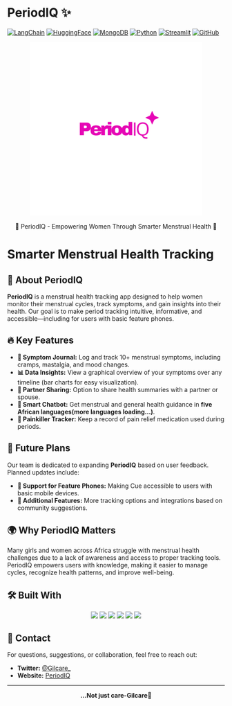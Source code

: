 # PeriodIQ ✨


[![LangChain](https://img.shields.io/badge/LangChain-00A3FF?style=for-the-badge&logo=LangChain&logoColor=white)](https://www.langchain.com/)
[![HuggingFace](https://img.shields.io/badge/HuggingFace-Model-FFCC00?style=for-the-badge&logo=Hugging%20Face&logoColor=white)](https://huggingface.co/)
[![MongoDB](https://img.shields.io/badge/MongoDB-Database-47A248?style=for-the-badge&logo=MongoDB&logoColor=white)](https://www.mongodb.com/)
[![Python](https://img.shields.io/badge/Python-3.10+-3776AB?style=for-the-badge&logo=Python&logoColor=white)](https://www.python.org/)
[![Streamlit](https://img.shields.io/badge/Streamlit-UI-E03B8B?style=for-the-badge&logo=Streamlit&logoColor=white)](https://streamlit.io/)
[![GitHub](https://img.shields.io/badge/GitHub-Code-181717?style=for-the-badge&logo=GitHub&logoColor=white)](https://github.com/)


<p align="center">
  <img src="6.png" alt="PeriodIQ" width="400">
</p>

<p align="center">
🌸 PeriodIQ - Empowering Women Through Smarter Menstrual Health 🌸
</p>

# Smarter Menstrual Health Tracking

## 🚀 About PeriodIQ 

**PeriodIQ** is a menstrual health tracking app designed to help women monitor their menstrual cycles, track symptoms, and gain insights into their health. Our goal is to make period tracking intuitive, informative, and accessible—including for users with basic feature phones.

## 🔥 Key Features

- **📝 Symptom Journal:** Log and track 10+ menstrual symptoms, including cramps, mastalgia, and mood changes.
- **📊 Data Insights:** View a graphical overview of your symptoms over any timeline (bar charts for easy visualization).
- **👥 Partner Sharing:** Option to share health summaries with a partner or spouse.
- **🤖 Smart Chatbot:** Get menstrual and general health guidance in **five African languages(more languages loading...)**.
- **💊 Painkiller Tracker:** Keep a record of pain relief medication used during periods.

## 🎯 Future Plans

Our team is dedicated to expanding **PeriodIQ** based on user feedback. Planned updates include:
- **📱 Support for Feature Phones:** Making Cue accessible to users with basic mobile devices.
- **📌 Additional Features:** More tracking options and integrations based on community suggestions.

## 🌍 Why PeriodIQ Matters

Many girls and women across Africa struggle with menstrual health challenges due to a lack of awareness and access to proper tracking tools. PeriodIQ empowers users with knowledge, making it easier to manage cycles, recognize health patterns, and improve well-being.

## 🛠️ Built With

<p align="center">
  <img src="https://img.shields.io/badge/LangChain-0055A5?style=for-the-badge&logo=langchain&logoColor=white">
  <img src="https://img.shields.io/badge/HuggingFace-FDCC00?style=for-the-badge&logo=huggingface&logoColor=black">
  <img src="https://img.shields.io/badge/MongoDB-4EA94B?style=for-the-badge&logo=mongodb&logoColor=white">
  <img src="https://img.shields.io/badge/Python-3776AB?style=for-the-badge&logo=python&logoColor=white">
  <img src="https://img.shields.io/badge/Streamlit-FF4B4B?style=for-the-badge&logo=streamlit&logoColor=white">
  <img src="https://img.shields.io/badge/GitHub-181717?style=for-the-badge&logo=github&logoColor=white">
</p>




## 📧 Contact
For questions, suggestions, or collaboration, feel free to reach out:
- **Twitter:** [@Gilcare_](https://x.com/Gilcare_?t=TBD_6_Y_s2yPBrjH5cP14A&s=08)
- **Website:** [PeriodIQ](https://periodiq.streamlit.app/)

---

<p align="center">
  <b>...Not just care-Gilcare💜</b>
</p>

